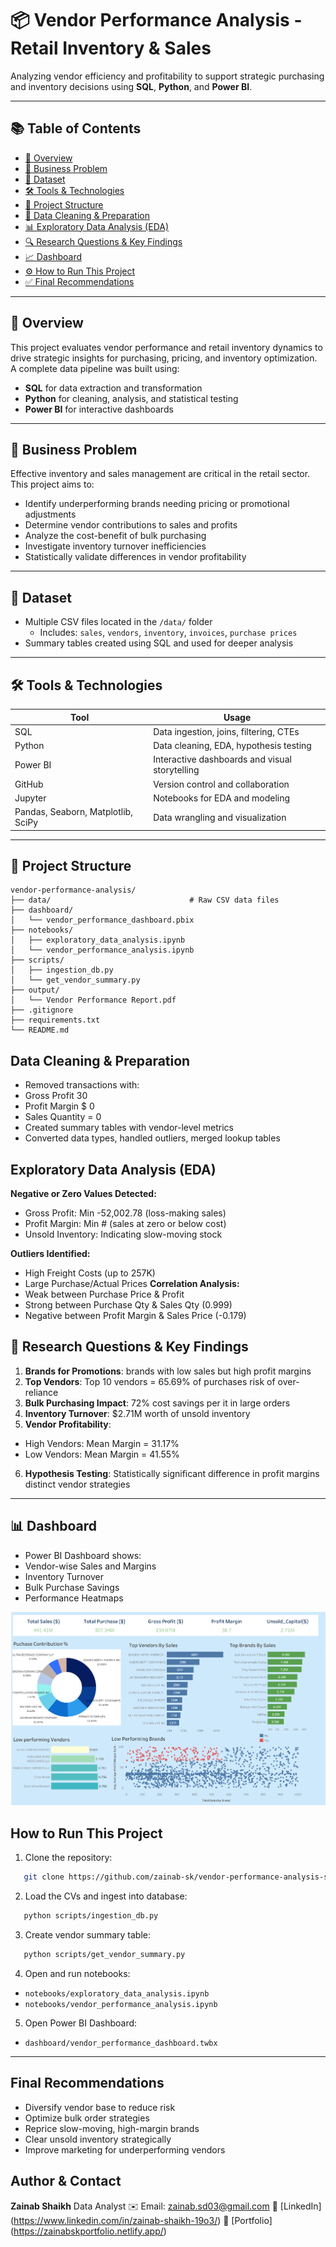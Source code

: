# 📦 Vendor Performance Analysis - Retail Inventory & Sales

Analyzing vendor efficiency and profitability to support strategic purchasing and inventory decisions using **SQL**, **Python**, and **Power BI**.

---

## 📚 Table of Contents

- [📌 Overview](#-overview)
- [💼 Business Problem](#-business-problem)
- [📂 Dataset](#-dataset)
- [🛠️ Tools & Technologies](#-tools--technologies)
- [📁 Project Structure](#-project-structure)
- [🧹 Data Cleaning & Preparation](#-data-cleaning--preparation)
- [📊 Exploratory Data Analysis (EDA)](#-exploratory-data-analysis-eda)
- [🔍 Research Questions & Key Findings](#-research-questions--key-findings)
- [📈 Dashboard](#-dashboard)
- [⚙️ How to Run This Project](#️-how-to-run-this-project)
- [✅ Final Recommendations](#-final-recommendations)

---

## 📌 Overview

This project evaluates vendor performance and retail inventory dynamics to drive strategic insights for purchasing, pricing, and inventory optimization. A complete data pipeline was built using:

- **SQL** for data extraction and transformation
- **Python** for cleaning, analysis, and statistical testing
- **Power BI** for interactive dashboards

---

## 💼 Business Problem

Effective inventory and sales management are critical in the retail sector. This project aims to:

- Identify underperforming brands needing pricing or promotional adjustments
- Determine vendor contributions to sales and profits
- Analyze the cost-benefit of bulk purchasing
- Investigate inventory turnover inefficiencies
- Statistically validate differences in vendor profitability

---

## 📂 Dataset

- Multiple CSV files located in the `/data/` folder
  - Includes: `sales`, `vendors`, `inventory`, `invoices`, `purchase prices`
- Summary tables created using SQL and used for deeper analysis

---

## 🛠️ Tools & Technologies

| Tool                               | Usage                                          |
| ---------------------------------- | ---------------------------------------------- |
| SQL                                | Data ingestion, joins, filtering, CTEs         |
| Python                             | Data cleaning, EDA, hypothesis testing         |
| Power BI                           | Interactive dashboards and visual storytelling |
| GitHub                             | Version control and collaboration              |
| Jupyter                            | Notebooks for EDA and modeling                 |
| Pandas, Seaborn, Matplotlib, SciPy | Data wrangling and visualization               |

---

## 📁 Project Structure

```plaintext
vendor-performance-analysis/
├── data/                               # Raw CSV data files
├── dashboard/
│   └── vendor_performance_dashboard.pbix
├── notebooks/
│   ├── exploratory_data_analysis.ipynb
│   └── vendor_performance_analysis.ipynb
├── scripts/
│   ├── ingestion_db.py
│   └── get_vendor_summary.py
├── output/
│   └── Vendor Performance Report.pdf
├── .gitignore
├── requirements.txt
└── README.md
```

## Data Cleaning & Preparation

- Removed transactions with:
- Gross Profit 30
- Profit Margin $ 0
- Sales Quantity = 0
- Created
  summary tables with vendor-level metrics
- Converted data types, handled outliers, merged lookup tables

## Exploratory Data Analysis (EDA)

**Negative or Zero Values Detected:**

- Gross Profit: Min -52,002.78 (loss-making sales)
- Profit Margin: Min # (sales at zero or below cost)
- Unsold Inventory: Indicating slow-moving stock

**Outliers Identified:**

- High Freight Costs (up to 257K)
- Large Purchase/Actual Prices
  **Correlation Analysis:**
- Weak between Purchase Price & Profit
- Strong between Purchase Qty & Sales Qty (0.999)
- Negative between Profit Margin & Sales Price (-0.179)

## 🔎 Research Questions & Key Findings

1. **Brands for Promotions**:
   brands with low sales but high profit margins
2. **Top Vendors**: Top 10 vendors
   = 65.69% of purchases risk of over-reliance
3. **Bulk Purchasing Impact**: 72% cost savings per it in large orders
4. **Inventory Turnover**: $2.71M worth of unsold inventory
5. **Vendor Profitability**:

- High Vendors: Mean Margin = 31.17%
- Low Vendors: Mean Margin = 41.55%

6. **Hypothesis Testing**: Statistically significant difference in profit margins distinct vendor strategies

---

## 📊 Dashboard

- Power BI Dashboard shows:
- Vendor-wise Sales and Margins
- Inventory Turnover
- Bulk Purchase Savings
- Performance Heatmaps

![Vendor Performance Dashboard](images/dashboard.png)

## How to Run This Project

1. Clone the repository:

```bash
   git clone https://github.com/zainab-sk/vendor-performance-analysis-sql-python-tableau-powerbi.git
```

2. Load the CVs and ingest into database:

```bash
   python scripts/ingestion_db.py
```

3. Create vendor summary table:

```bash
   python scripts/get_vendor_summary.py
```

4. Open and run notebooks:

- `notebooks/exploratory_data_analysis.ipynb`
- `notebooks/vendor_performance_analysis.ipynb`

5. Open Power BI Dashboard:

- `dashboard/vendor_performance_dashboard.twbx`

---

## Final Recommendations

- Diversify vendor base to reduce risk
- Optimize bulk order strategies
- Reprice slow-moving, high-margin brands
- Clear unsold inventory strategically
- Improve marketing for underperforming vendors

## Author & Contact

**Zainab Shaikh**
Data Analyst
✉️ Email: zainab.sd03@gmail.com
🔗 [LinkedIn] (https://www.linkedin.com/in/zainab-shaikh-19o3/)
🔗 [Portfolio] (https://zainabskportfolio.netlify.app/)
